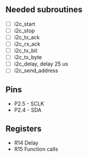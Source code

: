 
## Needed subroutines

- [ ] i2c_start
- [ ] i2c_stop
- [ ] i2c_tx_ack
- [ ] i2c_rx_ack
- [ ] i2c_tx_bit
- [ ] i2c_tx_byte
- [ ] i2c_delay, delay 25 us
- [ ] i2c_send_address

## Pins
 - P2.5 - SCLK
 - P2.4 - SDA

## Registers
 - R14 Delay
 - R15 Function calls